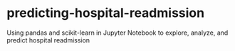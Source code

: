 # predicting-hospital-readmission
Using pandas and scikit-learn in Jupyter Notebook to explore, analyze, and predict hospital readmission
